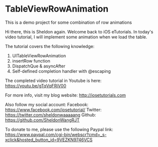 # TableViewRowAnimation
This is a demo project for some combination of row animations

Hi there, this is Sheldon again. Welcome back to iOS eTutorials. In today's video tutorial, I will implement some animation when we load the table.

The tutorial covers the following knowledge:
1. UITableViewRowAnimation
2. insertRow function
3. DispatchQue & asyncAfter
4. Self-defined completion handler with @escaping

The completed video tutorial in Youtube is here:
https://youtu.be/gTqVqFRiV00

For more info, visit my blog website: http://iosetutorials.com

Also follow my social account: 
Facebook: https://www.facebook.com/iosetutorial/
Twitter: https://twitter.com/sheldonwaaaaang 
Github: https://github.com/SheldonWangRJT

To donate to me, please use the following Paypal link:
https://www.paypal.com/cgi-bin/webscr?cmd=_s-xclick&hosted_button_id=9VEZKN9746VCS
